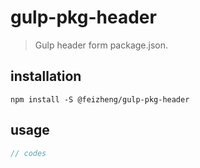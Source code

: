 # gulp-pkg-header
> Gulp header form package.json.

## installation
```shell
npm install -S @feizheng/gulp-pkg-header 
```

## usage
```js
// codes
```
